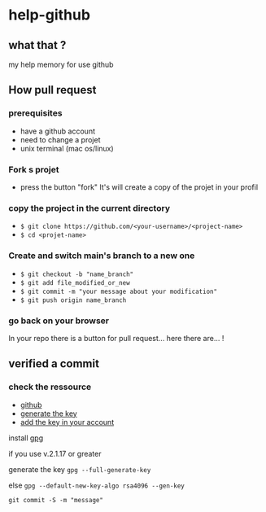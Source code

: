 # help-github

## what that ?

my help memory for use github

## How pull request

### prerequisites

- have a github account
- need to change a projet
- unix terminal (mac os/linux)

### Fork s projet

- press the button "fork"
It's will create a copy of the projet in your profil 

### copy the project in the current directory

- `$ git clone https://github.com/<your-username>/<project-name>`
- `$ cd <projet-name>`

### Create and switch main's branch to a new one

- `$ git checkout -b "name_branch"`
- `$ git add file_modified_or_new`
- `$ git commit -m "your message about your modification"`
- `$ git push origin name_branch`

### go back on your browser

In your repo there is a button for pull request...
here there are... !

## verified a commit

### check the ressource

* [github](https://docs.github.com/en/authentication/managing-commit-signature-verification/about-commit-signature-verification)
* [generate the key](https://docs.github.com/en/authentication/managing-commit-signature-verification/generating-a-new-gpg-key)
* [add the key in your account](https://docs.github.com/en/authentication/managing-commit-signature-verification/adding-a-new-gpg-key-to-your-github-account)

install
[gpg](https://en.wikipedia.org/wiki/GNU_Privacy_Guard)

if you use v.2.1.17 or greater

generate the key
`gpg --full-generate-key`

else
`gpg --default-new-key-algo rsa4096 --gen-key`


`git commit -S -m "message"`
